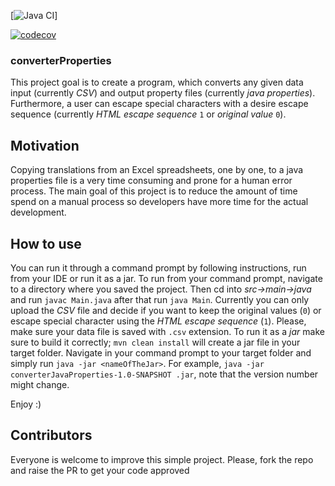 [![Java CI](https://github.com/jkonarze/converterProperties/workflows/Java%20CI/badge.svg)]

[![codecov](https://codecov.io/gh/jkonarze/converterProperties/branch/master/graph/badge.svg)](https://codecov.io/gh/jkonarze/converterProperties)

### converterProperties

This project goal is to create a program, which converts any given data input (currently *CSV*) and output property 
files (currently *java properties*). Furthermore, a user can escape special characters with a desire escape sequence 
(currently *HTML escape sequence* `1` or *original value* `0`).



## Motivation

Copying translations from an Excel spreadsheets, one by one, to a java properties file is a very time consuming and 
prone for a human error process. The main goal of this project is to reduce the amount of time spend on a manual process
 so developers have more time for the actual development. 



## How to use

You can run it through a command prompt by following instructions, run from your IDE or run it as a 
jar. To run from your command prompt, navigate to a directory where you saved the project. Then cd into 
_src->main->java_ and run `javac Main.java` after that run `java Main`.  Currently you can only upload the *CSV* file and 
decide if you want to keep the original values (`0`) or escape special character using the *HTML escape sequence* 
(`1`). Please, make sure your data file is saved with `.csv` extension. To run it as a *jar* make sure to build it 
correctly; `mvn clean install` will create a jar file in your target folder. Navigate in your command prompt to your 
target folder and simply run `java -jar <nameOfTheJar>`. For example, `java -jar converterJavaProperties-1.0-SNAPSHOT
.jar`, note that the version number might change. 


Enjoy :)



## Contributors 

Everyone is welcome to improve this simple project. Please, fork the repo and raise the PR to get your code approved 

